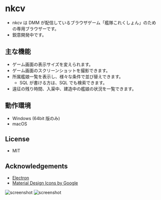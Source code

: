 nkcv
====

* nkcv は DMM が配信しているブラウザゲーム「艦隊これくしょん」のための専用ブラウザーです。
* 鋭意開発中です。

主な機能
----

* ゲーム画面の表示サイズを変えられます。
* ゲーム画面のスクリーンショットを撮影できます。
* 所属艦娘一覧を表示し、様々な条件で並び替えできます。
  * SQL が書ける方は、SQL でも検索できます。
* 遠征の残り時間、入渠中、建造中の艦娘の状況を一覧できます。

動作環境
----

* Windows (64bit 版のみ)
* macOS

License
----

* MIT

Acknowledgements
----

* [Electron](https://electronjs.org/)
* [Material Design Icons by Google](https://material.io/tools/icons/)

![screenshot](https://raw.githubusercontent.com/kbinani/nkcv/master/img/ss1.png)
![screenshot](https://raw.githubusercontent.com/kbinani/nkcv/master/img/ss2.png)

